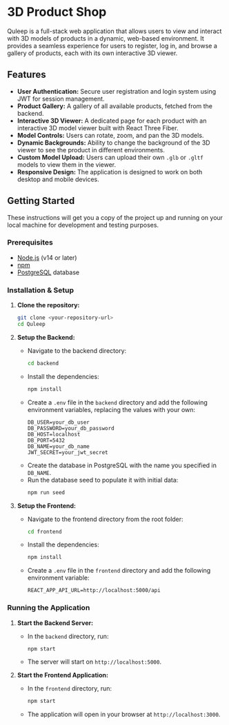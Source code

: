 # 3D Product Shop

Quleep is a full-stack web application that allows users to view and interact with 3D models of products in a dynamic, web-based environment. It provides a seamless experience for users to register, log in, and browse a gallery of products, each with its own interactive 3D viewer.

## Features

- **User Authentication:** Secure user registration and login system using JWT for session management.
- **Product Gallery:** A gallery of all available products, fetched from the backend.
- **Interactive 3D Viewer:** A dedicated page for each product with an interactive 3D model viewer built with React Three Fiber.
- **Model Controls:** Users can rotate, zoom, and pan the 3D models.
- **Dynamic Backgrounds:** Ability to change the background of the 3D viewer to see the product in different environments.
- **Custom Model Upload:** Users can upload their own `.glb` or `.gltf` models to view them in the viewer.
- **Responsive Design:** The application is designed to work on both desktop and mobile devices.

## Getting Started

These instructions will get you a copy of the project up and running on your local machine for development and testing purposes.

### Prerequisites

- [Node.js](https://nodejs.org/) (v14 or later)
- [npm](https://www.npmjs.com/)
- [PostgreSQL](https://www.postgresql.org/) database

### Installation & Setup

1.  **Clone the repository:**
    ```sh
    git clone <your-repository-url>
    cd Quleep
    ```

2.  **Setup the Backend:**
    - Navigate to the backend directory:
      ```sh
      cd backend
      ```
    - Install the dependencies:
      ```sh
      npm install
      ```
    - Create a `.env` file in the `backend` directory and add the following environment variables, replacing the values with your own:
      ```env
      DB_USER=your_db_user
      DB_PASSWORD=your_db_password
      DB_HOST=localhost
      DB_PORT=5432
      DB_NAME=your_db_name
      JWT_SECRET=your_jwt_secret
      ```
    - Create the database in PostgreSQL with the name you specified in `DB_NAME`.
    - Run the database seed to populate it with initial data:
      ```sh
      npm run seed
      ```

3.  **Setup the Frontend:**
    - Navigate to the frontend directory from the root folder:
      ```sh
      cd frontend
      ```
    - Install the dependencies:
      ```sh
      npm install
      ```
    - Create a `.env` file in the `frontend` directory and add the following environment variable:
      ```env
      REACT_APP_API_URL=http://localhost:5000/api
      ```

### Running the Application

1.  **Start the Backend Server:**
    - In the `backend` directory, run:
      ```sh
      npm start
      ```
    - The server will start on `http://localhost:5000`.

2.  **Start the Frontend Application:**
    - In the `frontend` directory, run:
      ```sh
      npm start
      ```
    - The application will open in your browser at `http://localhost:3000`.
